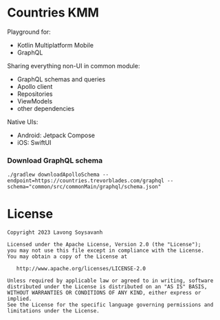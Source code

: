 # Countries KMM

Playground for:

- Kotlin Multiplatform Mobile
- GraphQL

Sharing everything non-UI in common module:

- GraphQL schemas and queries
- Apollo client
- Repositories
- ViewModels
- other dependencies

Native UIs:

- Android: Jetpack Compose
- iOS: SwiftUI


### Download GraphQL schema
```
./gradlew downloadApolloSchema --endpoint=https://countries.trevorblades.com/graphql --schema="common/src/commonMain/graphql/schema.json"
```


# License

    Copyright 2023 Lavong Soysavanh

    Licensed under the Apache License, Version 2.0 (the "License");
    you may not use this file except in compliance with the License.
    You may obtain a copy of the License at

       http://www.apache.org/licenses/LICENSE-2.0

    Unless required by applicable law or agreed to in writing, software
    distributed under the License is distributed on an "AS IS" BASIS,
    WITHOUT WARRANTIES OR CONDITIONS OF ANY KIND, either express or implied.
    See the License for the specific language governing permissions and
    limitations under the License.
